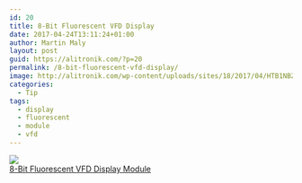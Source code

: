 ```yaml
---
id: 20
title: 8-Bit Fluorescent VFD Display
date: 2017-04-24T13:11:24+01:00
author: Martin Maly
layout: post
guid: https://alitronik.com/?p=20
permalink: /8-bit-fluorescent-vfd-display/
image: http://alitronik.com/wp-content/uploads/sites/18/2017/04/HTB1NBZkGVXXXXa8aXXXq6xXFXXXC.jpg
categories:
  - Tip
tags:
  - display
  - fluorescent
  - module
  - vfd
---
```

<a href="http://s.click.aliexpress.com/e/V7IAM3Z" target="_parent"><img src="//ae01.alicdn.com/kf/HTB1VziCKFXXXXb8XXXXq6xXFXXXS/-font-b-Elecrow-b-font-font-b-8-Bit-b-font-font-b-Fluorescent-b.jpg_220x220.jpg" /><span style="display: block;">8-Bit Fluorescent VFD Display Module</span></a>